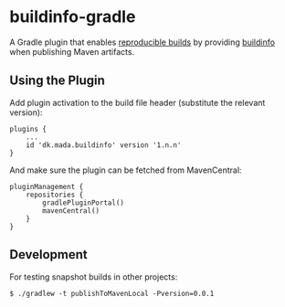 # buildinfo-gradle

A Gradle plugin that enables [reproducible builds](https://reproducible-builds.org/) by providing [buildinfo](https://reproducible-builds.org/docs/jvm) when publishing Maven artifacts.

## Using the Plugin

Add plugin activation to the build file header (substitute the relevant version):

    plugins {
        ...
        id 'dk.mada.buildinfo' version '1.n.n'
    }

And make sure the plugin can be fetched from MavenCentral:

    pluginManagement {
        repositories {
            gradlePluginPortal()
            mavenCentral()
        }
    }


## Development

For testing snapshot builds in other projects:

```console
$ ./gradlew -t publishToMavenLocal -Pversion=0.0.1
```
